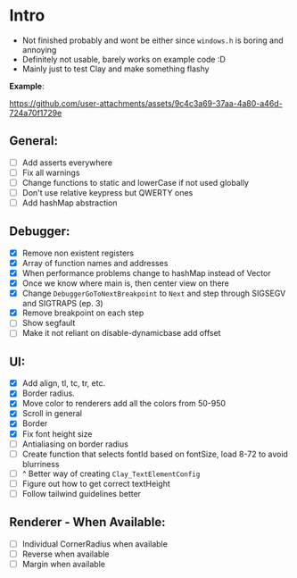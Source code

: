 # Intro

- Not finished probably and wont be either since `windows.h` is boring and annoying
- Definitely not usable, barely works on example code :D
- Mainly just to test Clay and make something flashy

**Example**:

https://github.com/user-attachments/assets/9c4c3a69-37aa-4a80-a46d-724a70f1729e

## General:
- [ ] Add asserts everywhere
- [ ] Fix all warnings
- [ ] Change functions to static and lowerCase if not used globally
- [ ] Don't use relative keypress but QWERTY ones
- [ ] Add hashMap abstraction

## Debugger:
- [x] Remove non existent registers
- [x] Array of function names and addresses
- [x] When performance problems change to hashMap instead of Vector
- [x] Once we know where main is, then center view on there
- [x] Change `DebuggerGoToNextBreakpoint` to `Next` and step through SIGSEGV and SIGTRAPS (ep. 3)
- [x] Remove breakpoint on each step
- [ ] Show segfault
- [ ] Make it not reliant on disable-dynamicbase add offset

## UI:
- [x] Add align, tl, tc, tr, etc.
- [x] Border radius.
- [x] Move color to renderers add all the colors from 50-950
- [x] Scroll in general
- [x] Border
- [x] Fix font height size
- [ ] Antialiasing on border radius
- [ ] Create function that selects fontId based on fontSize, load 8-72 to avoid blurriness
- [ ] ^ Better way of creating `Clay_TextElementConfig`
- [ ] Figure out how to get correct textHeight
- [ ] Follow tailwind guidelines better

## Renderer - When Available:
- [ ] Individual CornerRadius when available
- [ ] Reverse when available
- [ ] Margin when available

